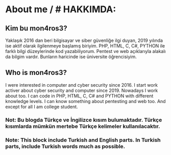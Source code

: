 # About me / # HAKKIMDA: 

## Kim bu mon4ros3?

Yaklaşık 2016 dan beri bilgisayar ve siber güvenliğe ilgi duyan, 2019 yılında ise aktif olarak ilgilenmeye başlamış biriyim. PHP, HTML, C, C#, PYTHON ile farklı bilgi düzeylerinde kod yazabiliyorum. Pentest ve web açıklarıyla alakalı da bilgim vardır. Bunların haricinde ise üniversite öğrencisiyim.

## Who is mon4ros3?
I were interested in computer and cyber security since 2016. I start work activer about cyber security and computer since 2019. Nowadays I work about too. I can code in PHP, HTML, C, C# and PYTHON with different knowledge levels. I can know something about pentesting and web too. And except for all I am college student.

### Not: Bu blogda Türkçe ve İngilizce kısım bulumaktadır. Türkçe kısımlarda mümkün mertebe Türkçe kelimeler kullanılacaktır.
### Note: This block include Turkish and English parts. In Turkish parts, include Turkish words much as possible. 
